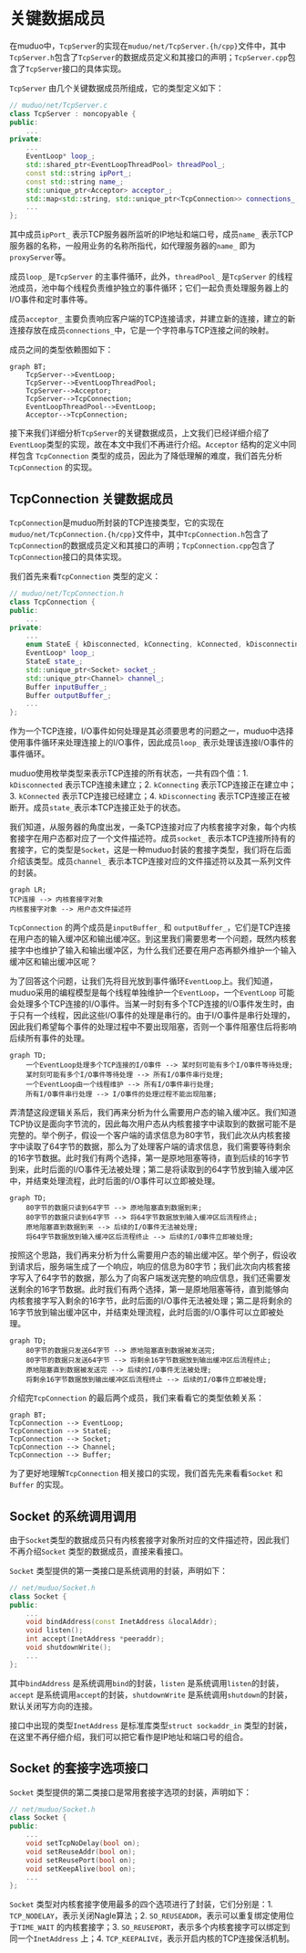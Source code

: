 
#  关键数据成员

在muduo中，`TcpServer`的实现在`muduo/net/TcpServer.{h/cpp}`文件中，其中`TcpServer.h`包含了`TcpServer`的数据成员定义和其接口的声明；`TcpServer.cpp`包含了`TcpServer`接口的具体实现。

`TcpServer` 由几个关键数据成员所组成，它的类型定义如下：

```cpp
// muduo/net/TcpServer.c
class TcpServer : noncopyable {
public:
	...
private:
	...
	EventLoop* loop_;
	std::shared_ptr<EventLoopThreadPool> threadPool_;
	const std::string ipPort_;
	const std::string name_;
	std::unique_ptr<Acceptor> acceptor_;
	std::map<std::string, std::unique_ptr<TcpConnection>> connections_;
	...
};
```

其中成员`ipPort_` 表示TCP服务器所监听的IP地址和端口号，成员`name_` 表示TCP服务器的名称，一般用业务的名称所指代，如代理服务器的`name_` 即为`proxyServer`等。

成员`loop_` 是`TcpServer` 的主事件循环，此外，`threadPool_` 是`TcpServer` 的线程池成员，池中每个线程负责维护独立的事件循环；它们一起负责处理服务器上的I/O事件和定时事件等。

成员`acceptor_` 主要负责响应客户端的TCP连接请求，并建立新的连接，建立的新连接存放在成员`connections_`中，它是一个字符串与TCP连接之间的映射。

成员之间的类型依赖图如下：

```mermaid
graph BT;
	TcpServer-->EventLoop;
	TcpServer-->EventLoopThreadPool;
	TcpServer-->Acceptor;
	TcpServer-->TcpConnection;
	EventLoopThreadPool-->EventLoop;
	Acceptor-->TcpConnection;
```

接下来我们详细分析`TcpServer`的关键数据成员，上文我们已经详细介绍了`EventLoop`类型的实现，故在本文中我们不再进行介绍。`Acceptor` 结构的定义中同样包含 `TcpConnection` 类型的成员，因此为了降低理解的难度，我们首先分析`TcpConnection` 的实现。

## TcpConnection 关键数据成员

`TcpConnection`是muduo所封装的TCP连接类型，它的实现在`muduo/net/TcpConnection.{h/cpp}`文件中，其中`TcpConnection.h`包含了`TcpConnection`的数据成员定义和其接口的声明；`TcpConnection.cpp`包含了`TcpConnection`接口的具体实现。

我们首先来看`TcpConnection` 类型的定义：

```cpp
// muduo/net/TcpConnection.h
class TcpConnection {
public:
	...
private:
	...
	enum StateE { kDisconnected, kConnecting, kConnected, kDisconnecting };
	EventLoop* loop_;
	StateE state_;
	std::unique_ptr<Socket> socket_;
	std::unique_ptr<Channel> channel_;
	Buffer inputBuffer_;
	Buffer outputBuffer_;
	...
};
```

作为一个TCP连接，I/O事件如何处理是其必须要思考的问题之一，muduo中选择使用事件循环来处理连接上的I/O事件，因此成员`loop_` 表示处理该连接I/O事件的事件循环。

muduo使用枚举类型来表示TCP连接的所有状态，一共有四个值：1. `kDisconnected` 表示TCP连接未建立；2. `kConnecting` 表示TCP连接正在建立中；3. `kConnected` 表示TCP连接已经建立；4. `kDisconnecting` 表示TCP连接正在被断开。成员`state_`表示本TCP连接正处于的状态。

我们知道，从服务器的角度出发，一条TCP连接对应了内核套接字对象，每个内核套接字在用户态都对应了一个文件描述符。成员`socket_` 表示本TCP连接所持有的套接字，它的类型是`Socket`，这是一种muduo封装的套接字类型，我们将在后面介绍该类型。成员`channel_` 表示本TCP连接对应的文件描述符以及其一系列文件的封装。

```mermaid
graph LR;
TCP连接 --> 内核套接字对象
内核套接字对象 --> 用户态文件描述符
```

`TcpConnection` 的两个成员是`inputBuffer_` 和 `outputBuffer_`，它们是TCP连接在用户态的输入缓冲区和输出缓冲区。到这里我们需要思考一个问题，既然内核套接字中也维护了输入和输出缓冲区，为什么我们还要在用户态再额外维护一个输入缓冲区和输出缓冲区呢？

为了回答这个问题，让我们先将目光放到事件循环`EventLoop`上。我们知道，muduo采用的编程模型是每个线程单独维护一个`EventLoop`，一个`EventLoop` 可能会处理多个TCP连接的I/O事件。当某一时刻有多个TCP连接的I/O事件发生时，由于只有一个线程，因此这些I/O事件的处理是串行的。由于I/O事件是串行处理的，因此我们希望每个事件的处理过程中不要出现阻塞，否则一个事件阻塞住后将影响后续所有事件的处理。

```mermaid
graph TD;
	一个EventLoop处理多个TCP连接的I/O事件 --> 某时刻可能有多个I/O事件等待处理;
	某时刻可能有多个I/O事件等待处理 --> 所有I/O事件串行处理;
	一个EventLoop由一个线程维护 --> 所有I/O事件串行处理;
	所有I/O事件串行处理 --> I/O事件的处理过程不能出现阻塞;
```
弄清楚这段逻辑关系后，我们再来分析为什么需要用户态的输入缓冲区。我们知道TCP协议是面向字节流的，因此每次用户态从内核套接字中读取到的数据可能不是完整的。举个例子，假设一个客户端的请求信息为80字节，我们此次从内核套接字中读取了64字节的数据，那么为了处理客户端的请求信息，我们需要等待剩余的16字节数据。此时我们有两个选择，第一是原地阻塞等待，直到后续的16字节到来，此时后面的I/O事件无法被处理；第二是将读取到的64字节放到输入缓冲区中，并结束处理流程，此时后面的I/O事件可以立即被处理。

```mermaid
graph TD;
	80字节的数据只读到64字节 --> 原地阻塞直到数据到来;
	80字节的数据只读到64字节 --> 将64字节数据放到输入缓冲区后流程终止;
	原地阻塞直到数据到来 --> 后续的I/O事件无法被处理;
	将64字节数据放到输入缓冲区后流程终止 --> 后续的I/O事件立即被处理;
```

按照这个思路，我们再来分析为什么需要用户态的输出缓冲区。举个例子，假设收到请求后，服务端生成了一个响应，响应的信息为80字节；我们此次向内核套接字写入了64字节的数据，那么为了向客户端发送完整的响应信息，我们还需要发送剩余的16字节数据。此时我们有两个选择，第一是原地阻塞等待，直到能够向内核套接字写入剩余的16字节，此时后面的I/O事件无法被处理；第二是将剩余的16字节放到输出缓冲区中，并结束处理流程，此时后面的I/O事件可以立即被处理。

```mermaid
graph TD;
	80字节的数据只发送64字节 --> 原地阻塞直到数据被发送完;
	80字节的数据只发送64字节 --> 将剩余16字节数据放到输出缓冲区后流程终止;
	原地阻塞直到数据被发送完 --> 后续的I/O事件无法被处理;
	将剩余16字节数据放到输出缓冲区后流程终止 --> 后续的I/O事件立即被处理;
```

介绍完`TcpConnection` 的最后两个成员，我们来看看它的类型依赖关系：

```mermaid
graph BT;
TcpConnection --> EventLoop;
TcpConnection --> StateE;
TcpConnection --> Socket;
TcpConnection --> Channel;
TcpConnection --> Buffer;
```

为了更好地理解`TcpConnection` 相关接口的实现，我们首先先来看看`Socket` 和 `Buffer` 的实现。

## Socket 的系统调用调用

由于`Socket`类型的数据成员只有内核套接字对象所对应的文件描述符，因此我们不再介绍`Socket` 类型的数据成员，直接来看接口。

`Socket` 类型提供的第一类接口是系统调用的封装，声明如下：

```cpp
// net/muduo/Socket.h
class Socket {
public:
	...
	void bindAddress(const InetAddress &localAddr);
	void listen();
	int accept(InetAddress *peeraddr);
	void shutdownWrite();
	...
};
```

其中`bindAddress` 是系统调用`bind`的封装，`listen` 是系统调用`listen`的封装，`accept` 是系统调用`accept`的封装，`shutdownWrite` 是系统调用`shutdown`的封装，默认关闭写方向的连接。

接口中出现的类型`InetAddress` 是标准库类型`struct sockaddr_in` 类型的封装，在这里不再仔细介绍，我们可以把它看作是IP地址和端口号的组合。

## Socket 的套接字选项接口

`Socket` 类型提供的第二类接口是常用套接字选项的封装，声明如下：

```cpp
// net/muduo/Socket.h
class Socket {
public:
	...
	void setTcpNoDelay(bool on);
	void setReuseAddr(bool on);
	void setReusePort(bool on);
	void setKeepAlive(bool on);
	...
};
```

`Socket` 类型对内核套接字使用最多的四个选项进行了封装，它们分别是：1. `TCP_NODELAY`，表示关闭Nagle算法；2. `SO_REUSEADDR`，表示可以重复绑定使用位于`TIME_WAIT` 的内核套接字；3. `SO_REUSEPORT`，表示多个内核套接字可以绑定到同一个`InetAddress` 上；4. `TCP_KEEPALIVE`，表示开启内核的TCP连接保活机制。